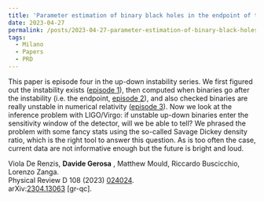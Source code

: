 ```yaml
---
title: 'Parameter estimation of binary black holes in the endpoint of the up-down instability'
date: 2023-04-27
permalink: /posts/2023-04-27-parameter-estimation-of-binary-black-holes-in-the-endpoint-of-the-up-down-instability
tags:
  - Milano
  - Papers
  - PRD
---
```


This paper is episode four in the up-down instability series. We first figured out the instability exists ([episode 1](<../../../../../index.html?p=2102>)), then computed when binaries go after the instability (i.e. the endpoint, [episode 2](<../../../../../index.html?p=3077>)), and also checked binaries are really unstable in numerical relativity ([episode 3](<../../../../../index.html?p=3755>)). Now we look at the inference problem with LIGO/Virgo: if unstable up-down binaries enter the sensitivity window of the detector, will we be able to tell? We phrased the problem with some fancy stats using the so-called Savage Dickey density ratio, which is the right tool to answer this question. As is too often the case, current data are not informative enough but the future is bright and loud. 

Viola De Renzis, **Davide Gerosa** , Matthew Mould, Riccardo Buscicchio, Lorenzo Zanga.  
Physical Review D 108 (2023) [024024](<https://journals.aps.org/prd/abstract/10.1103/PhysRevD.108.024024>).  
arXiv:[](<https://arxiv.org/abs/2204.00026>)[](<https://arxiv.org/abs/2204.03423>)[2304.13063](<https://arxiv.org/abs/2304.13063>) [gr-qc].

